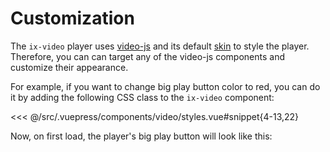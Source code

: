 # Customization

The `ix-video` player uses [video-js](https://videojs.com/getting-started) and its default [skin](https://videojs.com/getting-started/#skinning) to style the player. Therefore, you can can target any of the video-js components and customize their appearance.

For example, if you want to change big play button color to red, you can do it by adding the following CSS class to the `ix-video` component:

<<< @/src/.vuepress/components/video/styles.vue#snippet{4-13,22}

Now, on first load, the player's big play button will look like this:

<video-styles></video-styles>
